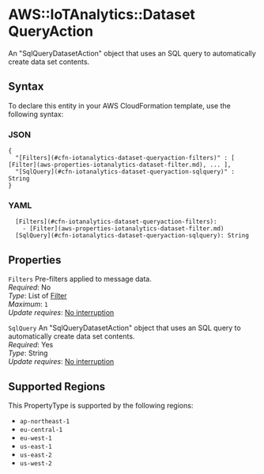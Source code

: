 # AWS::IoTAnalytics::Dataset QueryAction<a name="aws-properties-iotanalytics-dataset-queryaction"></a>

An "SqlQueryDatasetAction" object that uses an SQL query to automatically create data set contents\.

## Syntax<a name="aws-properties-iotanalytics-dataset-queryaction-syntax"></a>

To declare this entity in your AWS CloudFormation template, use the following syntax:

### JSON<a name="aws-properties-iotanalytics-dataset-queryaction-syntax.json"></a>

```
{
  "[Filters](#cfn-iotanalytics-dataset-queryaction-filters)" : [ [Filter](aws-properties-iotanalytics-dataset-filter.md), ... ],
  "[SqlQuery](#cfn-iotanalytics-dataset-queryaction-sqlquery)" : String
}
```

### YAML<a name="aws-properties-iotanalytics-dataset-queryaction-syntax.yaml"></a>

```
  [Filters](#cfn-iotanalytics-dataset-queryaction-filters): 
    - [Filter](aws-properties-iotanalytics-dataset-filter.md)
  [SqlQuery](#cfn-iotanalytics-dataset-queryaction-sqlquery): String
```

## Properties<a name="aws-properties-iotanalytics-dataset-queryaction-properties"></a>

`Filters`  <a name="cfn-iotanalytics-dataset-queryaction-filters"></a>
Pre\-filters applied to message data\.  
*Required*: No  
*Type*: List of [Filter](aws-properties-iotanalytics-dataset-filter.md)  
*Maximum*: `1`  
*Update requires*: [No interruption](https://docs.aws.amazon.com/AWSCloudFormation/latest/UserGuide/using-cfn-updating-stacks-update-behaviors.html#update-no-interrupt)

`SqlQuery`  <a name="cfn-iotanalytics-dataset-queryaction-sqlquery"></a>
An "SqlQueryDatasetAction" object that uses an SQL query to automatically create data set contents\.  
*Required*: Yes  
*Type*: String  
*Update requires*: [No interruption](https://docs.aws.amazon.com/AWSCloudFormation/latest/UserGuide/using-cfn-updating-stacks-update-behaviors.html#update-no-interrupt)

## Supported Regions

This PropertyType is supported by the following regions:

- `ap-northeast-1`
- `eu-central-1`
- `eu-west-1`
- `us-east-1`
- `us-east-2`
- `us-west-2`
